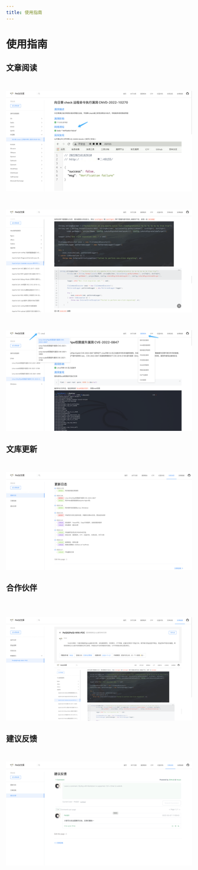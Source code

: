 ```yaml
---
title: 使用指南
---
```


# 使用指南

## 文章阅读

<a-alert type="success" message="网络测绘标签可以用于快速找到与文章相同的Web站点 (默认FOFA语法)" description="" showIcon>
</a-alert>
<br/>

![image-20220312092816073](../.vuepress/public/img/image-20220312092816073.png)

<a-alert type="success" message="涉及代码审计等文章，配置了代码高亮，让研究者有更好的阅读体验" description="" showIcon>
</a-alert>
<br/>

![image-20220312092624209](../.vuepress/public/img/image-20220312092624209.png)



<a-alert type="success" message="文库中配置了内容搜索，可以快速找到想要看的文章，同样，每一篇文章都进行了分类，鼠标放在模块上就可以看到各个小分类" description="" showIcon>
</a-alert>
<br/>

![image-20220312093034860](../.vuepress/public/img/image-20220312093034860.png)



## 文库更新

<a-alert type="success" message="在更新日志模块可以快速了解文库最近更新文章以及未来动态" description="" showIcon>
</a-alert>
<br/>

![image-20220312092428614](../.vuepress/public/img/image-20220312092428614.png)

## 合作伙伴

<a-alert type="success" message="如果你的项目或公司想获取更多的曝光量，让更多的安全研究者获知，可以将你的项目按照已有模版发送至邮箱 ameliezoie6230@gmail.com,通过审核后将会出现在友情链接模块中" description="" showIcon>
</a-alert>
<br/>
<template>
  <a-steps>
    <a-step status="finish" title="发送邮件">
      <a-icon slot="icon" type="user" />
    </a-step>
    <a-step status="finish" title="验证项目真实性">
      <a-icon slot="icon" type="solution" />
    </a-step>
    <a-step status="process" title="一周同步一次">
      <a-icon slot="icon" type="loading" />
    </a-step>
    <a-step status="wait" title="推至友情链接模块">
      <a-icon slot="icon" type="smile-o" />
    </a-step>
  </a-steps>
</template>


<br/>

![image-20220312224240510](../.vuepress/public/img/image-20220312224240510.png)

## 建议反馈

<a-alert type="success" message="在建议反馈模块大家可以登录Github后，提出文库建设意见或对文章进行修正，当然啦，大家也可以在里面聊聊天～" description="" showIcon>
</a-alert>
<br/>

![image-20220312114744350](../.vuepress/public/img/image-20220312114744350.png)